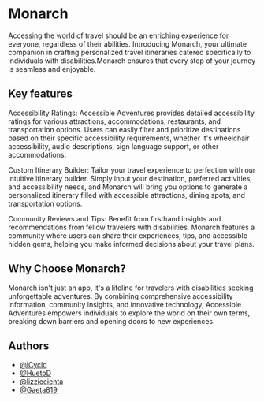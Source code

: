 
# Monarch

Accessing the world of travel should be an enriching experience for everyone, regardless of their abilities. Introducing Monarch, your ultimate companion in crafting personalized travel itineraries catered specifically to individuals with disabilities.Monarch ensures that every step of your journey is seamless and enjoyable.





## Key features
Accessibility Ratings: Accessible Adventures provides detailed accessibility ratings for various attractions, accommodations, restaurants, and transportation options. Users can easily filter and prioritize destinations based on their specific accessibility requirements, whether it's wheelchair accessibility, audio descriptions, sign language support, or other accommodations.

Custom Itinerary Builder: Tailor your travel experience to perfection with our intuitive itinerary builder. Simply input your destination, preferred activities, and accessibility needs, and Monarch  will bring you options to generate a personalized itinerary filled with accessible attractions, dining spots, and transportation options.

Community Reviews and Tips: Benefit from firsthand insights and recommendations from fellow travelers with disabilities. Monarch features a  community where users can share their experiences, tips, and accessible hidden gems, helping you make informed decisions about your travel plans.

## Why Choose Monarch?

Monarch isn't just an app, it's a lifeline for travelers with disabilities seeking unforgettable adventures. By combining comprehensive accessibility information, community insights, and innovative technology, Accessible Adventures empowers individuals to explore the world on their own terms, breaking down barriers and opening doors to new experiences.

## Authors

- [@iCyclo](https://www.github.com/iCyclo)
- [@HuetoD](https://www.github.com/HuetoD)
- [@lizziecienta](https://www.github.com/lizziecienta)
- [@Gaeta819](https://www.github.com/Gaeta819)

